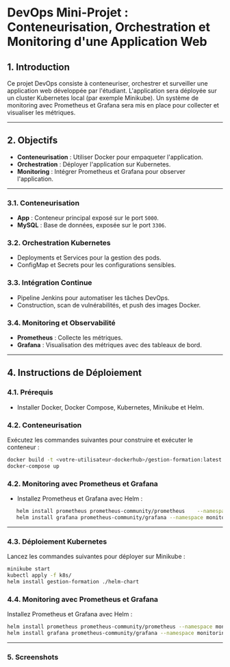 # DevOps Mini-Projet : Conteneurisation, Orchestration et Monitoring d'une Application Web

## 1. Introduction
Ce projet DevOps consiste à conteneuriser, orchestrer et surveiller une application web développée par l'étudiant. L'application sera déployée sur un cluster Kubernetes local (par exemple Minikube). Un système de monitoring avec Prometheus et Grafana sera mis en place pour collecter et visualiser les métriques.

---

## 2. Objectifs
- **Conteneurisation** : Utiliser Docker pour empaqueter l'application.
- **Orchestration** : Déployer l'application sur Kubernetes.
- **Monitoring** : Intégrer Prometheus et Grafana pour observer l'application.

---


### 3.1. Conteneurisation
- **App** : Conteneur principal exposé sur le port `5000`.
- **MySQL** : Base de données, exposée sur le port `3306`.

### 3.2. Orchestration Kubernetes
- Deployments et Services pour la gestion des pods.
- ConfigMap et Secrets pour les configurations sensibles.

### 3.3. Intégration Continue
- Pipeline Jenkins pour automatiser les tâches DevOps.
- Construction, scan de vulnérabilités, et push des images Docker.

### 3.4. Monitoring et Observabilité
- **Prometheus** : Collecte les métriques.
- **Grafana** : Visualisation des métriques avec des tableaux de bord.

---

## 4. Instructions de Déploiement

### 4.1. Prérequis
- Installer Docker, Docker Compose, Kubernetes, Minikube et Helm.

### 4.2. Conteneurisation
Exécutez les commandes suivantes pour construire et exécuter le conteneur :
```bash
docker build -t <votre-utilisateur-dockerhub>/gestion-formation:latest .
docker-compose up

```

### 4.2. Monitoring avec Prometheus et Grafana
- Installez Prometheus et Grafana avec Helm :

```bash
   helm install prometheus prometheus-community/prometheus    --namespace monitoring
   helm install grafana prometheus-community/grafana --namespace monitoring
   ```
---

### 4.3. Déploiement Kubernetes
Lancez les commandes suivantes pour déployer sur Minikube :
```bash
minikube start
kubectl apply -f k8s/
helm install gestion-formation ./helm-chart
```
### 4.4. Monitoring avec Prometheus et Grafana
Installez Prometheus et Grafana avec Helm :

```bash
helm install prometheus prometheus-community/prometheus --namespace monitoring
helm install grafana prometheus-community/grafana --namespace monitoring
```
---
### 5. Screenshots
